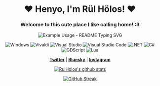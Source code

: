 <h1 align="center">♥ Henyo, I'm Rül Hölos! ♥</h1>
<h3 align="center">Welcome to this cute place I like calling home! :3</h3>
<p align="center">
  <img src="https://readme-typing-svg.demolab.com/?lines=I'm+a+silly+bean!+:3&font=Fira%20Code&center=true&width=380&height=50&duration=4000&pause=1000" alt="Example Usage - README Typing SVG">
</p>

<p align="center">
  <img src="https://img.shields.io/badge/Windows-0078D6?style=for-the-badge&logo=windows&logoColor=white" alt="Windows">
  <img src="https://img.shields.io/badge/Vivaldi-EF3939?style=for-the-badge&logo=Vivaldi&logoColor=white" alt="Vivaldi">
  <img src="https://img.shields.io/badge/Visual%20Studio-5C2D91.svg?style=for-the-badge&logo=visual-studio&logoColor=white" alt="Visual Studio">
  <img src="https://img.shields.io/badge/Visual%20Studio%20Code-0078d7.svg?style=for-the-badge&logo=visual-studio-code&logoColor=white" alt="Visual Studio Code">
  <img src="https://img.shields.io/badge/.NET-5C2D91?style=for-the-badge&logo=.net&logoColor=white" alt=".NET">
  <img src="https://img.shields.io/badge/c%23-%23239120.svg?style=for-the-badge&logo=csharp&logoColor=white" alt="C#">
  <img src="https://img.shields.io/badge/GDScript-%2374267B.svg?style=for-the-badge&logo=godotengine&logoColor=white" alt="GDScript">
  <img src="https://img.shields.io/badge/lua-%232C2D72.svg?style=for-the-badge&logo=lua&logoColor=white" alt="Lua">
</p>

<p align="center">
  <strong><a href="https://x.com/RulHolos">Twitter</a></strong> |
  <strong><a href="https://bsky.app/profile/rulholos.paw.rest">Bluesky</a></strong> |
  <strong><a href="https://www.instagram.com/rul.holos/">Instagram</a></strong>
</p>

<p align="center">
  <a href="https://github.com/RulHolos">
    <img src="https://github-readme-stats.vercel.app/api?username=RulHolos&hide_border=true&show_icons=true" alt="RulHolos's github stats">
  </a>
</p>
<p align="center">
  <a href="https://git.io/streak-stats">
    <img src="https://streak-stats.demolab.com?user=RulHolos&theme=vue-dark&hide_border=true&date_format=M%20j%5B%2C%20Y%5D" alt="GitHub Streak">
  </a>
</p>